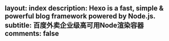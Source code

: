 layout: index
description: Hexo is a fast, simple & powerful blog framework powered by Node.js.
subtitle: 百度外卖企业级高可用Node渲染容器
comments: false
---